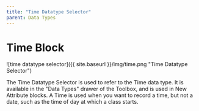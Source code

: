 ```yaml
---
title: "Time Datatype Selector"
parent: Data Types
---
```

# Time Block
![time datatype selector]({{ site.baseurl }}/img/time.png "Time Datatype Selector")

The Time Datatype Selector is used to refer to the Time data type. It is available in the "Data Types" drawer of the Toolbox, and is used in New Attribute blocks. A Time is used when you want to record a time, but not a date, such as the time of day at which a class starts.